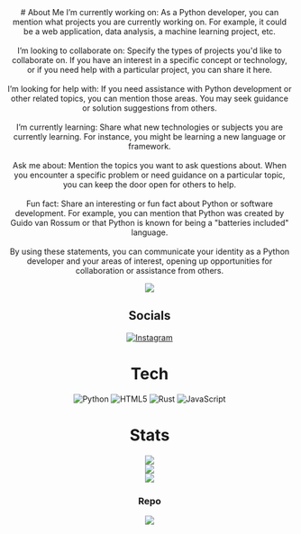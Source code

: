 <div align="center">
# About Me
I’m currently working on: As a Python developer, you can mention what projects you are currently working on. For example, it could be a web application, data analysis, a machine learning project, etc.<br><br>I’m looking to collaborate on: Specify the types of projects you'd like to collaborate on. If you have an interest in a specific concept or technology, or if you need help with a particular project, you can share it here.<br><br>I’m looking for help with: If you need assistance with Python development or other related topics, you can mention those areas. You may seek guidance or solution suggestions from others.<br><br>I’m currently learning: Share what new technologies or subjects you are currently learning. For instance, you might be learning a new language or framework.<br><br>Ask me about: Mention the topics you want to ask questions about. When you encounter a specific problem or need guidance on a particular topic, you can keep the door open for others to help.<br><br>Fun fact: Share an interesting or fun fact about Python or software development. For example, you can mention that Python was created by Guido van Rossum or that Python is known for being a "batteries included" language.<br><br>By using these statements, you can communicate your identity as a Python developer and your areas of interest, opening up opportunities for collaboration or assistance from others.

[![](https://visitcount.itsvg.in/api?id=adriesxyz&icon=9&color=3)](https://visitcount.itsvg.in)


## Socials
[![Instagram](https://img.shields.io/badge/Instagram-%23E4405F.svg?logo=Instagram&logoColor=white)](https://instagram.com/adries) 

# Tech
![Python](https://img.shields.io/badge/python-3670A0?style=flat-square&logo=python&logoColor=ffdd54) ![HTML5](https://img.shields.io/badge/html5-%23E34F26.svg?style=flat-square&logo=html5&logoColor=white) ![Rust](https://img.shields.io/badge/rust-%23000000.svg?style=flat-square&logo=rust&logoColor=white) ![JavaScript](https://img.shields.io/badge/javascript-%23323330.svg?style=flat-square&logo=javascript&logoColor=%23F7DF1E)
# Stats
![](https://github-readme-stats.vercel.app/api?username=adriesxyz&theme=dark&hide_border=false&include_all_commits=true&count_private=true)<br/>
![](https://github-readme-streak-stats.herokuapp.com/?user=adriesxyz&theme=dark&hide_border=false)<br/>
![](https://github-readme-stats.vercel.app/api/top-langs/?username=adriesxyz&theme=dark&hide_border=false&include_all_commits=true&count_private=true&layout=compact)

### Repo
![](https://github-contributor-stats.vercel.app/api?username=adriesxyz&limit=5&theme=dark&combine_all_yearly_contributions=true)
